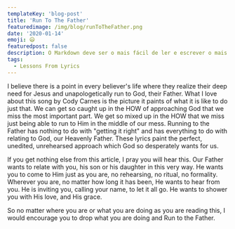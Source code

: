 ```yaml
---
templateKey: 'blog-post'
title: 'Run To The Father'
featuredimage: /img/blog/runToTheFather.png
date: '2020-01-14'
emoji: 😃
featuredpost: false
description: O Markdown deve ser o mais fácil de ler e escrever o mais possível.
tags:
  - Lessons From Lyrics
---
```


I believe there is a point in every believer's life where they realize their deep need for Jesus and unapologetically run to God, their Father. What I love about this song by Cody Carnes is the picture it paints of what it is like to do just that. We can get so caught up in the HOW of approaching God that we miss the most important part. We get so mixed up in the HOW that we miss just being able to run to Him in the middle of our mess. Running to the Father has nothing to do with "getting it right" and has everything to do with relating to God, our Heavenly Father. These lyrics paint the perfect, unedited, unrehearsed approach which God so desperately wants for us.

If you get nothing else from this article, I pray you will hear this. Our Father wants to relate with you, his son or his daughter in this very way. He wants you to come to Him just as you are, no rehearsing, no ritual, no formality. Wherever you are, no matter how long it has been, He wants to hear from you. He is inviting you, calling your name, to let it all go. He wants to shower you with His love, and His grace.

So no matter where you are or what you are doing as you are reading this, I would encourage you to drop what you are doing and Run to the Father.
